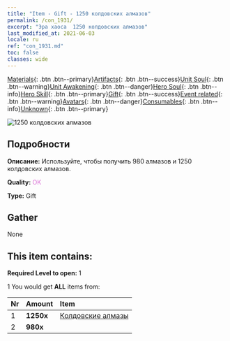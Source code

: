 ```yaml
---
title: "Item - Gift - 1250 колдовских алмазов"
permalink: /con_1931/
excerpt: "Эра хаоса  1250 колдовских алмазов"
last_modified_at: 2021-06-03
locale: ru
ref: "con_1931.md"
toc: false
classes: wide
---
```

 [Materials](/ItemsRU/){: .btn .btn--primary}[Artifacts](/ItemsRU/Artifacts/){: .btn .btn--success}[Unit Soul](/ItemsRU/UnitSoul/){: .btn .btn--warning}[Unit Awakening](/ItemsRU/UnitAwakening/){: .btn .btn--danger}[Hero Soul](/ItemsRU/HeroSoul/){: .btn .btn--info}[Hero Skill](/ItemsRU/HeroSkill/){: .btn .btn--primary}[Gift](/ItemsRU/Gift/){: .btn .btn--success}[Event related](/ItemsRU/Events/){: .btn .btn--warning}[Avatars](/ItemsRU/Avatars/){: .btn .btn--danger}[Consumables](/ItemsRU/Consumables/){: .btn .btn--info}[Unknown](/ItemsRU/Unknown/){: .btn .btn--primary}

 ![1250 колдовских алмазов](/images/t/i_10040.png)

## Подробности
 **Описание:** Используйте, чтобы получить 980 алмазов и 1250 колдовских алмазов.

 **Quality:** <span style="color: #DA70D6">OK</span>

 **Type:** Gift

## Gather

  None

## This item contains:

 **Required Level to open:** 1

 1 You would get **ALL** items  from:

  | Nr | Amount |     Item    |
  |:---|:-------|:------------|
  | 1 |  **1250x** | [Колдовские алмазы](/ItemsRU/con_554/) |  | 
  | 2 |  **980x** | <i class="fas fa-gem"/> |  | 
